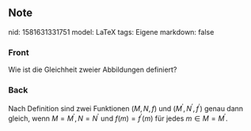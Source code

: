 ## Note
nid: 1581631331751
model: LaTeX
tags: Eigene
markdown: false

### Front
Wie ist die Gleichheit zweier Abbildungen definiert?

### Back
Nach Definition sind zwei Funktionen $(M, N, f)$ und $\left(M^{\prime}, N^{\prime}, f^{\prime}\right)$ genau dann gleich, wenn $M=M^{\prime}, N=N^{\prime}$ und $f(m)=f^{\prime}(m)$ für jedes $m \in M=M^{\prime}$.

